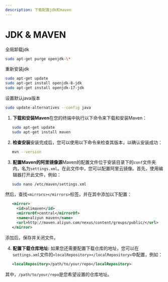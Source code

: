 ```yaml
---
description: 下载配置jdk和maven
---
```


# JDK & MAVEN

全局卸载jdk

```bash
sudo apt-get purge openjdk-\*
```

重新安装jdk

```bash
sudo apt-get update
sudo apt-get install openjdk-8-jdk
sudo apt-get install openjdk-17-jdk
```

设置默认java版本

```bash
sudo update-alternatives --config java
```



1. **下载和安装Maven**在您的终端中执行以下命令来下载和安装Maven：

```bash
   sudo apt-get update
   sudo apt-get install maven
```

2. **检查安装**安装完成后，您可以使用以下命令来检查其版本，以确认安装成功：

```bash
   mvn --version
```

3. **配置Maven的阿里镜像源**Maven的配置文件位于安装目录下的`conf`文件夹内，名为`settings.xml`。在此文件中，您可以配置阿里云镜像。首先，使用编辑器打开此文件，例如：

```bash
   sudo nano /etc/maven/settings.xml
```

然后，查找`<mirrors></mirrors>`标签，并在其中添加以下配置：

```xml
   <mirror>
     <id>alimaven</id>
     <mirrorOf>central</mirrorOf>
     <name>aliyun maven</name>
     <url>http://maven.aliyun.com/nexus/content/groups/public/</url>
   </mirror>
```

添加后，保存并关闭文件。

4. **配置下载仓库地址:** 如果您还需要配置下载仓库的地址，您可以在`settings.xml`文件的`<localRepository></localRepository>`中配置，例如：

```xml
   <localRepository>/path/to/your/repo</localRepository>
```

其中，`/path/to/your/repo`是您希望设置的仓库地址。







